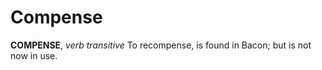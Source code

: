 # Compense

**COMPENSE**, _verb transitive_ To recompense, is found in Bacon; but is not now in use.